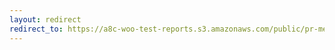 ```yaml
---
layout: redirect
redirect_to: https://a8c-woo-test-reports.s3.amazonaws.com/public/pr-merge/44281/api/index.html
---
```

